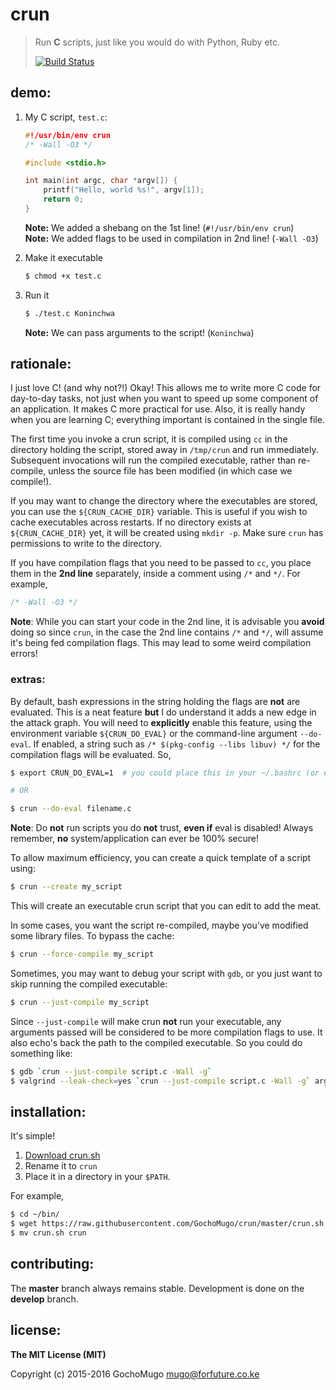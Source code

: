 
# crun

> Run **C** scripts, just like you would do with Python, Ruby etc.
>
> [![Build Status](https://travis-ci.org/GochoMugo/crun.svg?branch=master)](https://travis-ci.org/GochoMugo/crun)


## demo:

1. My C script, `test.c`:

    ```c
    #!/usr/bin/env crun
    /* -Wall -O3 */

    #include <stdio.h>

    int main(int argc, char *argv[]) {
        printf("Hello, world %s!", argv[1]);
        return 0;
    }
    ```

    **Note:** We added a shebang on the 1st line! (`#!/usr/bin/env crun`) <br/>
    **Note:** We added flags to be used in compilation in 2nd line! (`-Wall -O3`)

2. Make it executable

    ```bash
    $ chmod +x test.c
    ```

3. Run it

    ```bash
    $ ./test.c Koninchwa
    ```

    **Note:** We can pass arguments to the script! (`Koninchwa`)


## rationale:

I just love C! (and why not?!) Okay! This allows me to write more C code
for day-to-day tasks, not just when you want to speed up some component
of an application. It makes C more practical for use. Also, it is really
handy when you are learning C; everything important is contained in the
single file.

The first time you invoke a crun script, it is compiled using `cc` in
the directory holding the script, stored away in `/tmp/crun` and run
immediately. Subsequent invocations will run the compiled executable,
rather than re-compile, unless the source file has been modified
(in which case we compile!).

If you may want to change the directory where the executables are stored,
you can use the `${CRUN_CACHE_DIR}` variable. This is useful if you wish
to cache executables across restarts. If no directory exists at
`${CRUN_CACHE_DIR}` yet, it will be created using `mkdir -p`. Make sure
`crun` has permissions to write to the directory.

If you have compilation flags that you need to be passed to `cc`, you
place them in the **2nd line** separately, inside a comment using `/*` and
`*/`. For example,

```c
/* -Wall -O3 */
```

**Note**: While you can start your code in the 2nd line, it is advisable
you **avoid** doing so since `crun`, in the case the 2nd line contains `/*`
and `*/`, will assume it's being fed compilation flags. This may lead
to some weird compilation errors!


### extras:

By default, bash expressions in the string holding the flags are **not**
are evaluated. This is a neat feature **but** I do understand it adds a new edge
in the attack graph. You will need to **explicitly** enable this feature, using
the environment variable `${CRUN_DO_EVAL}` or the command-line argument
`--do-eval`. If enabled, a string such as `/* $(pkg-config --libs libuv) */`
for the compilation flags will be evaluated. So,

```bash
$ export CRUN_DO_EVAL=1  # you could place this in your ~/.bashrc (or equivalent)

# OR

$ crun --do-eval filename.c
```

**Note**: Do **not** run scripts you do **not** trust, **even if** eval is disabled! Always
remember, **no** system/application can ever be 100% secure!

To allow maximum efficiency, you can create a quick template of a script
using:

```bash
$ crun --create my_script
```

This will create an executable crun script that you can edit to add the meat.

In some cases, you want the script re-compiled, maybe you've modified some
library files. To bypass the cache:

```bash
$ crun --force-compile my_script
```

Sometimes, you may want to debug your script with `gdb`, or you just want to
skip running the compiled executable:

```bash
$ crun --just-compile my_script
```

Since `--just-compile` will make crun **not** run your executable, any arguments
passed will be considered to be more compilation flags to use. It also
echo's back the path to the compiled executable. So you could do something
like:

```bash
$ gdb `crun --just-compile script.c -Wall -g`
$ valgrind --leak-check=yes `crun --just-compile script.c -Wall -g` arg1 arg2
```



## installation:

It's simple!

1. [Download crun.sh][dl]
2. Rename it to `crun`
3. Place it in a directory in your `$PATH`.

For example,

```bash
$ cd ~/bin/
$ wget https://raw.githubusercontent.com/GochoMugo/crun/master/crun.sh
$ mv crun.sh crun
```


## contributing:

The **master** branch always remains stable. Development is done on the
**develop** branch.


## license:

**The MIT License (MIT)**

Copyright (c) 2015-2016 GochoMugo <mugo@forfuture.co.ke>

[dl]:https://raw.githubusercontent.com/GochoMugo/crun/master/crun.sh


